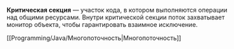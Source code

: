**Критическая секция** — участок кода, в котором выполняются операции над общими ресурсами. Внутри критической секции поток захватывает монитор объекта, чтобы гарантировать взаимное исключение.

[[Programming/Java/Многопоточность|Многопоточность]]